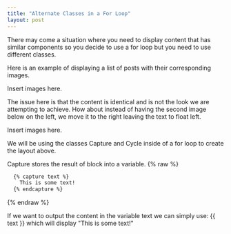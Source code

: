```yaml
---
title: "Alternate Classes in a For Loop"
layout: post
---
```

There may come a situation where you need to display content that has similar
components so you decide to use a for loop but you need to use different
classes.

Here is an example of displaying a list of posts with their corresponding
images.

Insert images here.

The issue here is that the content is identical and is not the look we are
attempting to achieve. How about instead of having the second image below on
the left, we move it to the right leaving the text to float left.

Insert images here.

We will be using the classes Capture and Cycle inside of a for loop to
create the layout above.

Capture stores the result of block into a variable.
{% raw %}
~~~html
  {% capture text %}
    This is some text!
  {% endcapture %}
~~~
{% endraw %}

If we want to output the content in the variable text we can simply use:
{{ text }} which will display "This is some text!"
